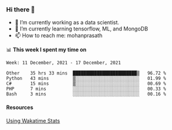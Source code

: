 ### Hi there 👋

- 🔭 I’m currently working as a data scientist.
- 🌱 I’m currently learning tensorflow, ML, and MongoDB
- 📫 How to reach me: mohanprasath

📊 **This week I spent my time on**
<!--START_SECTION:waka-->
```text
Week: 11 December, 2021 - 17 December, 2021

Other    35 hrs 33 mins  ████████████████████████▒   96.72 % 
Python   43 mins         ▒░░░░░░░░░░░░░░░░░░░░░░░░   01.99 % 
C#       15 mins         ▒░░░░░░░░░░░░░░░░░░░░░░░░   00.69 % 
PHP      7 mins          ░░░░░░░░░░░░░░░░░░░░░░░░░   00.33 % 
Bash     3 mins          ░░░░░░░░░░░░░░░░░░░░░░░░░   00.16 % 
```
<!--END_SECTION:waka-->

#### Resources
[Using Wakatime Stats](https://github.com/marketplace/actions/waka-readme)
